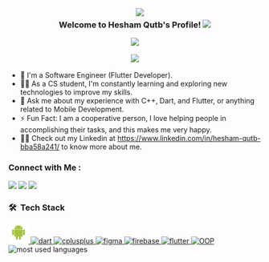 
<img width="250" align="right" src="https://c.tenor.com/_DOBjnGspYAAAAAM/code-coding.gif">

<h3 align="center">
  Welcome to Hesham Qutb's Profile!
  <img src="https://media.giphy.com/media/hvRJCLFzcasrR4ia7z/giphy.gif" width="28">
</h3>

<!-- Typing SVG by DenverCoder1 - https://github.com/DenverCoder1/readme-typing-svg -->
<p align="center">
  <a href="https://github.com/DenverCoder1/readme-typing-svg"><img src="https://readme-typing-svg.herokuapp.com/?lines=Software%20Engineer;Flutter%20Developer;Always%20Learning%20New%20Things&font=Fira%20Code&center=true&width=440&height=45&color=f75c7e&vCenter=true&size=22"></a>
</p> 

<p align="center">
<a href="https://komarev.com/ghpvc/?username=HeshamQutb&style=for-the-badge">
    <img src="https://komarev.com/ghpvc/?username=HeshamQutb&style=for-the-badge"></a>
</p> 



- 🏢 I'm a Software Engineer (Flutter Developer).
- 👨‍💻 As a CS student, I'm constantly learning and exploring new technologies to improve my skills.
- 💬 Ask me about my experience with C++, Dart, and Flutter, or anything related to Mobile Development.
- ⚡ Fun Fact: I am a cooperative person, I love helping people in accomplishing their tasks, and this makes me very happy.
- 👨‍💻 Check out my Linkedin at https://www.linkedin.com/in/hesham-qutb-bba58a241/ to know more about me.


### Connect with Me :

<a href="https://www.linkedin.com/in/hesham-qutb-bba58a241/" target="_blank"><img src="https://img.shields.io/badge/-Hesham%20Qutb-0077B5?style=for-the-badge&logo=Linkedin&logoColor=white"/></a>
<a href="https://wa.me/201095434464" target="_blank"><img src="https://img.shields.io/badge/-Hesham%20Qutb-0077B5?style=for-the-badge&logo=WhatsApp&logoColor=Green"/></a>
<a href="https://www.facebook.com/Hesham.ElQutb.1" target="_blank"><img src="https://img.shields.io/badge/-Hesham%20Qutb-0077B5?style=for-the-badge&logo=Facebook&logoColor=white"/></a>

### 🛠 &nbsp;Tech Stack

<p align="left"> 
  <a href="https://developer.android.com" target="_blank" rel="noreferrer"> <img src="https://raw.githubusercontent.com/devicons/devicon/master/icons/android/android-original-wordmark.svg" alt="android" width="40" height="40"/> </a> <a href="https://dart.dev" target="_blank" rel="noreferrer"> <img src="https://www.vectorlogo.zone/logos/dartlang/dartlang-icon.svg" alt="dart" width="40" height="40"/> </a> <a href="https://cplusplus.com/" target="_blank" rel="noreferrer"> <img src="https://w7.pngwing.com/pngs/46/626/png-transparent-c-logo-the-c-programming-language-computer-icons-computer-programming-source-code-programming-miscellaneous-template-blue.png" alt="cplusplus" width="40" height="40"/> </a> <a href="https://www.figma.com/" target="_blank" rel="noreferrer"> <img src="https://www.vectorlogo.zone/logos/figma/figma-icon.svg" alt="figma" width="40" height="40"/> </a> <a href="https://firebase.google.com/" target="_blank" rel="noreferrer"> <img src="https://www.vectorlogo.zone/logos/firebase/firebase-icon.svg" alt="firebase" width="40" height="40"/> </a> <a href="https://flutter.dev" target="_blank" rel="noreferrer"> <img src="https://www.vectorlogo.zone/logos/flutterio/flutterio-icon.svg" alt="flutter" width="40" height="40"/> </a> <a href="https://www.w3schools.com/cpp/cpp_oop.asp" target="_blank" rel="noreferrer"> <img src="https://cdn.worldvectorlogo.com/logos/object.svg" alt="OOP" width="40" height="40"/> </a>




<img align="left" src="https://github-readme-stats.vercel.app/api/top-langs?username=HeshamQutb&show_icons=true&locale=en&layout=compact&theme=radical" alt="most used languages" />
<br>



 
